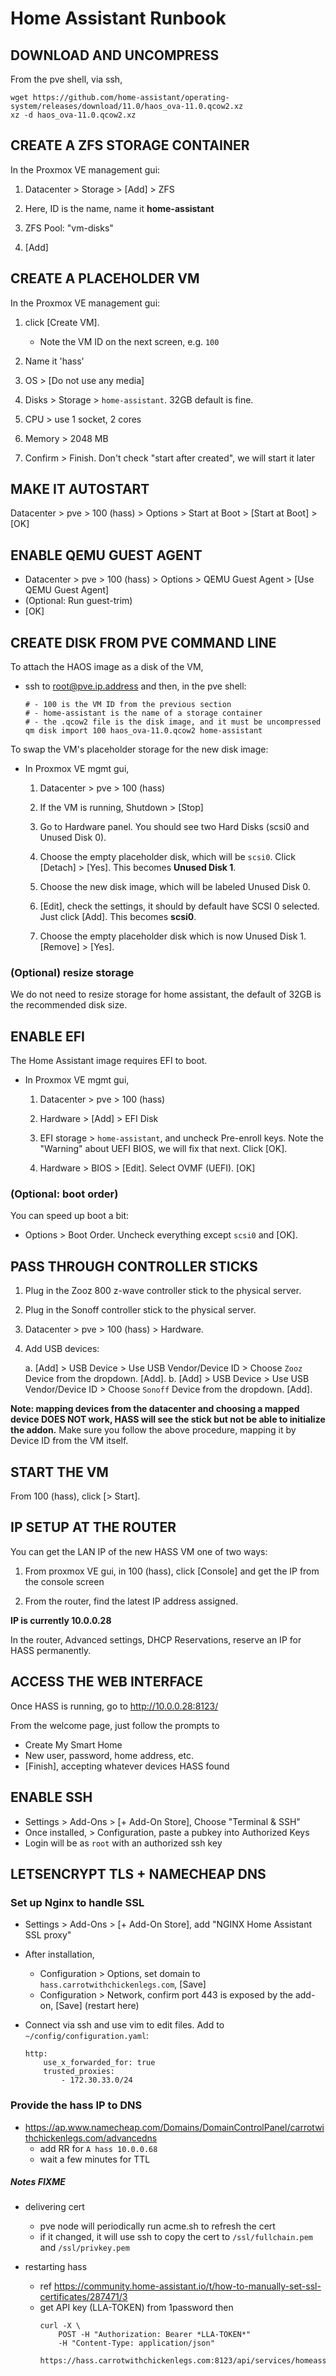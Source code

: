 # Home Assistant Runbook


## DOWNLOAD AND UNCOMPRESS

From the pve shell, via ssh,

```
wget https://github.com/home-assistant/operating-system/releases/download/11.0/haos_ova-11.0.qcow2.xz
xz -d haos_ova-11.0.qcow2.xz
```


## CREATE A ZFS STORAGE CONTAINER

In the Proxmox VE management gui:

1. Datacenter > Storage > [Add] > ZFS

2. Here, ID is the name, name it **home-assistant**

3. ZFS Pool: "vm-disks"

4. [Add]


## CREATE A PLACEHOLDER VM

In the Proxmox VE management gui:

1. click [Create VM].

    - Note the VM ID on the next screen, e.g. `100`

2. Name it 'hass'

3. OS > [Do not use any media]

4. Disks > Storage > `home-assistant`. 32GB default is fine.

5. CPU > use 1 socket, 2 cores

6. Memory > 2048 MB

7. Confirm > Finish. Don't check "start after created", we will start it later


## MAKE IT AUTOSTART

Datacenter > pve > 100 (hass) > Options > Start at Boot > [Start at Boot] > [OK]


## ENABLE QEMU GUEST AGENT

- Datacenter > pve > 100 (hass) > Options > QEMU Guest Agent > [Use QEMU Guest Agent]
- (Optional: Run guest-trim)
- [OK]




## CREATE DISK FROM PVE COMMAND LINE

To attach the HAOS image as a disk of the VM,

- ssh to root@pve.ip.address and then, in the pve shell:

    ```
    # - 100 is the VM ID from the previous section
    # - home-assistant is the name of a storage container
    # - the .qcow2 file is the disk image, and it must be uncompressed
    qm disk import 100 haos_ova-11.0.qcow2 home-assistant
    ```

To swap the VM's placeholder storage for the new disk image:

- In Proxmox VE mgmt gui,

    1. Datacenter > pve > 100 (hass)
    
    2. If the VM is running, Shutdown > [Stop]

    3. Go to Hardware panel. You should see two Hard Disks (scsi0 and Unused Disk 0).

    4. Choose the empty placeholder disk, which will be `scsi0`. Click [Detach] > [Yes]. This becomes **Unused Disk 1**.

    5. Choose the new disk image, which will be labeled Unused Disk 0.

    6. [Edit], check the settings, it should by default have SCSI 0 selected.
    Just click [Add]. This becomes **scsi0**.

    7. Choose the empty placeholder disk which is now Unused Disk 1. [Remove] > [Yes].

### (Optional) resize storage

We do not need to resize storage for home assistant, the default of 32GB is the
recommended disk size.


## ENABLE EFI

The Home Assistant image requires EFI to boot.

- In Proxmox VE mgmt gui,

    1. Datacenter > pve > 100 (hass)
    
    2. Hardware > [Add] > EFI Disk

    3. EFI storage > `home-assistant`, and uncheck Pre-enroll keys. Note the "Warning" about UEFI BIOS, we will fix that next. Click [OK].

    4. Hardware > BIOS > [Edit]. Select OVMF (UEFI). [OK]

### (Optional: boot order)

You can speed up boot a bit:

- Options > Boot Order. Uncheck everything except `scsi0` and [OK].


## PASS THROUGH CONTROLLER STICKS

1. Plug in the Zooz 800 z-wave controller stick to the physical server.

2. Plug in the Sonoff controller stick to the physical server.

3. Datacenter > pve > 100 (hass) > Hardware.

4. Add USB devices:

    a. [Add] > USB Device > Use USB Vendor/Device ID > Choose `Zooz` Device from the dropdown. [Add].
    b. [Add] > USB Device > Use USB Vendor/Device ID > Choose `Sonoff` Device from the dropdown. [Add].

**Note: mapping devices from the datacenter and choosing a mapped device DOES NOT work, HASS will see the stick but not be able to initialize the addon.** Make sure you follow the above procedure, mapping it by Device ID from the VM itself.

## START THE VM

From 100 (hass), click [> Start].


## IP SETUP AT THE ROUTER

You can get the LAN IP of the new HASS VM one of two ways:

1. From proxmox VE gui, in 100 (hass), click [Console] and get the IP from the console screen

2. From the router, find the latest IP address assigned.

**IP is currently 10.0.0.28**

In the router, Advanced settings, DHCP Reservations, reserve an IP for HASS
permanently.


## ACCESS THE WEB INTERFACE

Once HASS is running, go to http://10.0.0.28:8123/

From the welcome page, just follow the prompts to

- Create My Smart Home
- New user, password, home address, etc.
- [Finish], accepting whatever devices HASS found


## ENABLE SSH

- Settings > Add-Ons > [+ Add-On Store], Choose "Terminal & SSH"
- Once installed, > Configuration, paste a pubkey into Authorized Keys
- Login will be as `root` with an authorized ssh key


## LETSENCRYPT TLS + NAMECHEAP DNS

### Set up Nginx to handle SSL

- Settings > Add-Ons > [+ Add-On Store], add "NGINX Home Assistant SSL proxy"

- After installation,
    - Configuration > Options, set domain to `hass.carrotwithchickenlegs.com`, [Save]
    - Configuration > Network, confirm port 443 is exposed by the add-on, [Save] (restart here)

- Connect via ssh and use vim to edit files.  Add to `~/config/configuration.yaml`:
    ```
    http:
        use_x_forwarded_for: true
        trusted_proxies:
            - 172.30.33.0/24
    ```

### Provide the hass IP to DNS

- https://ap.www.namecheap.com/Domains/DomainControlPanel/carrotwithchickenlegs.com/advancedns
    - add RR for `A hass 10.0.0.68`
    - wait a few minutes for TTL


##### Notes **FIXME**
- delivering cert
    - pve node will periodically run acme.sh to refresh the cert
    - if it changed, it will use ssh to copy the cert to `/ssl/fullchain.pem` and `/ssl/privkey.pem`

- restarting hass
    - ref https://community.home-assistant.io/t/how-to-manually-set-ssl-certificates/287471/3
    - get API key (LLA-TOKEN) from 1password then
        ```
        curl -X \
            POST -H "Authorization: Bearer *LLA-TOKEN*"
            -H "Content-Type: application/json"
            https://hass.carrotwithchickenlegs.com:8123/api/services/homeassistant/restart
        ```


